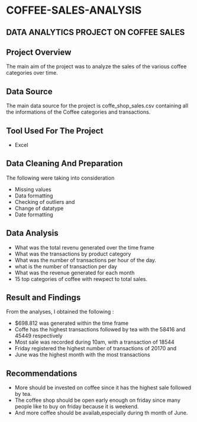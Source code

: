 # COFFEE-SALES-ANALYSIS

## DATA ANALYTICS PROJECT ON COFFEE SALES

## Project Overview 

The main aim of the project was to analyze the sales of the various coffee categories over time.

## Data Source

The main data source for the project is coffe_shop_sales.csv containing all the informations of the Coffee categories 
and transactions.

## Tool Used For The Project 
- Excel
  
## Data Cleaning And Preparation
The following were taking into consideration

- Missing values
- Data formatting
- Checking of outliers and
- Change of datatype
- Date formatting
  
## Data Analysis

- What was the total revenu generated over the time frame
- What was the transactions by product category 
- What was the number of transactions per hour of the day.
- what is the number of transaction per day
- What was the revenue generated for each month
- 15 top categories of coffee with rewpect to total sales.


## Result and Findings

From the analyses, I obtained the following :
- $698.812 was generated within the time frame
- Coffe has the highest transactions followed by tea with the 58416 and 45449 respectively
- Most sale was recorded during 10am, with a transaction of 18544
- Friday registered the highest number of transactions of 20170 and
- June was the highest month with the most transactions

## Recommendations
- More should be invested on coffee since it has the highest sale followed by tea.
- The coffee shop should be open early enough on friday since many people
 like to buy on friday because it is weekend.
- And more coffee should be availab,especially during th month of June.
